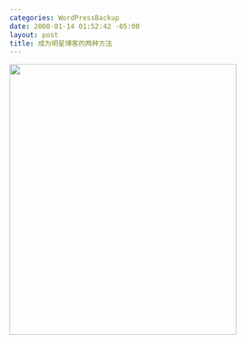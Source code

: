```yaml
--- 
categories: WordPressBackup
date: 2008-01-14 01:52:42 -05:00
layout: post
title: 成为明星博客的两种方法
---
```

<a href="http://ztnote.files.wordpress.com/2008/01/famous.gif"><img class="aligncenter size-full wp-image-819" title="famous" src="http://ztnote.files.wordpress.com/2008/01/famous.gif" alt="" width="400" height="476" /></a>
